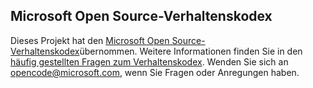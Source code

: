## <a name="microsoft-open-source-code-of-conduct"></a>Microsoft Open Source-Verhaltenskodex
Dieses Projekt hat den [Microsoft Open Source-Verhaltenskodex](https://opensource.microsoft.com/codeofconduct/)übernommen.
Weitere Informationen finden Sie in den [häufig gestellten Fragen zum Verhaltenskodex](https://opensource.microsoft.com/codeofconduct/faq/). Wenden Sie sich an [opencode@microsoft.com](mailto:opencode@microsoft.com), wenn Sie Fragen oder Anregungen haben.